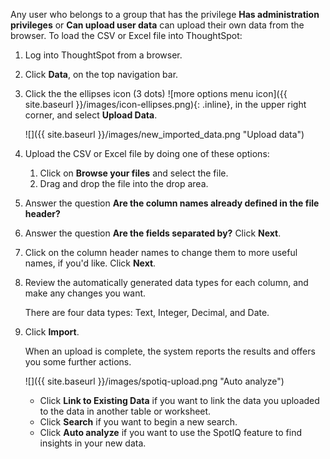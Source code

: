 Any user who belongs to a group that has the privilege **Has administration privileges** or **Can upload user data** can upload their own data from the browser. To load the CSV or Excel file into ThoughtSpot:

1. Log into ThoughtSpot from a browser.

2. Click **Data**, on the top navigation bar.

3. Click the the ellipses icon (3 dots)
![more options menu icon]({{ site.baseurl }}/images/icon-ellipses.png){: .inline},
in the upper right corner, and select **Upload Data**.

   ![]({{ site.baseurl }}/images/new_imported_data.png "Upload data")

4. Upload the CSV or Excel file by doing one of these options:
    1. Click on **Browse your files** and select the file.
    2. Drag and drop the file into the drop area.

5. Answer the question **Are the column names already defined in the file header?**

6. Answer the question **Are the fields separated by?** Click **Next**.

7. Click on the column header names to change them to more useful names, if you'd like. Click **Next**.

8. Review the automatically generated data types for each column, and make any changes you want.

   There are four data types: Text, Integer, Decimal, and Date.

9. Click **Import**.

    When an upload is complete, the system reports the results and offers you some further actions.

     ![]({{ site.baseurl }}/images/spotiq-upload.png "Auto analyze")

    * Click **Link to Existing Data** if you want to link the data you uploaded to the data in another table or worksheet.
    * Click **Search** if you want to begin a new search.
    * Click **Auto analyze** if you want to use the SpotIQ feature to find insights in your new data.

